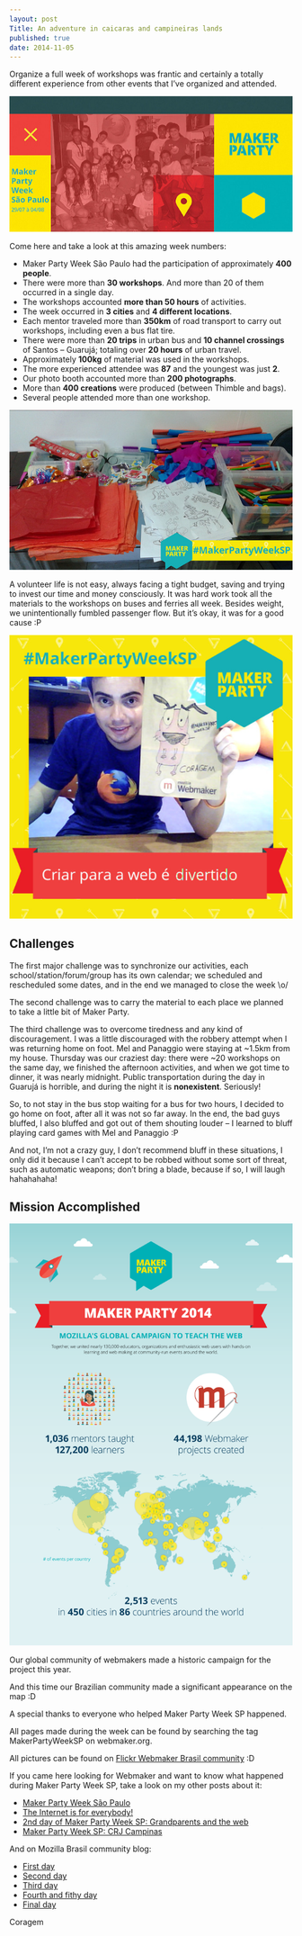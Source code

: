 ```yaml
---
layout: post
Title: An adventure in caicaras and campineiras lands
published: true
date: 2014-11-05
---
```

Organize a full week of workshops was frantic and certainly a totally different experience from other events that I’ve organized and attended.

![Flyer Maker Party Week SP](https://raw.githubusercontent.com/Coragem/blog/gh-pages/_posts/img/makerpartyweeksp/chamada-makerpartyweeksp.jpg)

Come here and take a look at this amazing week numbers:

- Maker Party Week São Paulo had the participation of approximately **400 people**.
- There were more than **30 workshops**. And more than 20 of them occurred in a single day.
- The workshops accounted **more than 50 hours** of activities.
- The week occurred in **3 cities** and **4 different locations**.
- Each mentor traveled more than **350km** of road transport to carry out workshops, including even a bus flat tire.
- There were more than **20 trips** in urban bus and **10 channel crossings** of Santos – Guarujá; totaling over **20 hours** of urban travel.
- Approximately **100kg** of material was used in the workshops.
- The more experienced attendee was **87** and the youngest was just **2**.
- Our photo booth accounted more than **200 photographs**.
- More than **400 creations** were produced (between Thimble and bags).
- Several people attended more than one workshop.

![Material Maker Party Week SP](https://raw.githubusercontent.com/Coragem/blog/gh-pages/_posts/img/makerpartyweeksp/material-makerpartyweeksp.jpg)

A volunteer life is not easy, always facing a tight budget, saving and trying to invest our time and money consciously. It was hard work took all the materials to the workshops on buses and ferries all week. Besides weight, we unintentionally fumbled passenger flow. But it’s okay, it was for a good cause :P

![Coragem's make](https://raw.githubusercontent.com/Coragem/blog/gh-pages/_posts/img/makerpartyweeksp/coragem-ecobag-make.jpg)

## Challenges

The first major challenge was to synchronize our activities, each school/station/forum/group has its own calendar; we scheduled and rescheduled some dates, and in the end we managed to close the week \o/

The second challenge was to carry the material to each place we planned to take a little bit of Maker Party.

The third challenge was to overcome tiredness and any kind of discouragement. I was a little discouraged with the robbery attempt when I was returning home on foot. Mel and Panaggio were staying at ~1.5km from my house. Thursday was our craziest day: there were ~20 workshops on the same day, we finished the afternoon activities, and when we got time to dinner, it was nearly midnight. Public transportation during the day in Guarujá is horrible, and during the night it is **nonexistent**. Seriously!

So, to not stay in the bus stop waiting for a bus for two hours, I decided to go home on foot, after all it was not so far away. In the end, the bad guys bluffed, I also bluffed and got out of them shouting louder – I learned to bluff playing card games with Mel and Panaggio :P

And not, I’m not a crazy guy, I don’t recommend bluff in these situations, I only did it because I can’t accept to be robbed without some sort of threat, such as automatic weapons; don’t bring a blade, because if so, I will laugh hahahahaha!

## Mission Accomplished

![Infográfico Maker Party 2014](https://raw.githubusercontent.com/Coragem/blog/gh-pages/_posts/img/makerpartyweeksp/makerparty_postparty_infographic_static_vertical_v2.png)

Our global community of webmakers made ​​a historic campaign for the project this year.

And this time our Brazilian community made a significant appearance on the map :D

A special thanks to everyone who helped Maker Party Week SP happened.

All pages made ​​during the week can be found by searching the tag MakerPartyWeekSP on webmaker.org.

All pictures can be found on [Flickr Webmaker Brasil community](https://www.flickr.com/photos/webmakerbrasil) :D

If you came here looking for Webmaker and want to know what happened during Maker Party Week SP, take a look on my other posts about it:

- [Maker Party Week São Paulo](https://coragem.github.io/blog/maker-party-week-sp/)
- [The Internet is for everybody!](https://coragem.github.io/blog/the-internet-is-for-everybody/)
- [2nd day of Maker Party Week SP: Grandparents and the web](https://coragem.github.io/blog/2nd-day-of-maker-party-week-sp-grandparents-and-the-web/)
- [Maker Party Week SP: CRJ Campinas](https://coragem.github.io/blog/maker-party-week-sp-crj-campinas/)

And on Mozilla Brasil community blog:

- [First day](https://blog.mozillabrasil.org.br/2014/08/i-maker-party-week-primeiro-dia/)
- [Second day](http://blog.mozillabrasil.org.br/2014/09/i-maker-party-week-segundo-dia/)
- [Third day](https://blog.mozillabrasil.org.br/2014/09/i-maker-party-week-sao-paulo-terceiro-dia/)
- [Fourth and fithy day](https://blog.mozillabrasil.org.br/2014/09/i-maker-party-week-sao-paulo-quarto-e-quinto-dias/)
- [Final day](https://blog.mozillabrasil.org.br/2014/09/maker-party-week-sao-paulo-ultimo-dia/)

Coragem
